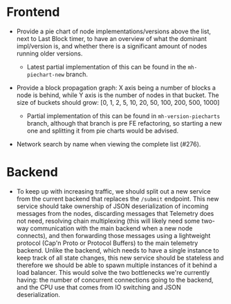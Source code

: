 # Frontend

- Provide a pie chart of node implementations/versions above the list, next to Last Block timer, to have an overview of what the dominant impl/version is, and whether there is a significant amount of nodes running older versions.
    + Latest partial implementation of this can be found in the `mh-piechart-new` branch.

- Provide a block propagation graph: X axis being a number of blocks a node is behind, while Y axis is the number of nodes in that bucket. The size of buckets should grow: [0, 1, 2, 5, 10, 20, 50, 100, 200, 500, 1000]
    + Partial implementation of this can be found in `mh-version-piecharts` branch, although that branch is pre FE refactoring, so starting a new one and splitting it from pie charts would be advised.

- Network search by name when viewing the complete list (#276).

# Backend

- To keep up with increasing traffic, we should split out a new service from the current backend that replaces the `/submit` endpoint. This new service should take ownership of JSON deserialization of incoming messages from the nodes, discarding messages that Telemetry does not need, resolving chain multiplexing (this will likely need some two-way communication with the main backend when a new node connects), and then forwarding those messages using a lightweight protocol (Cap'n Proto or Protocol Buffers) to the main telemetry backend. Unlike the backend, which needs to have a single instance to keep track of all state changes, this new service should be stateless and therefore we should be able to spawn multiple instances of it behind a load balancer. This would solve the two bottlenecks we're currently having: the number of concurrent connections going to the backend, and the CPU use that comes from IO switching and JSON deserialization.

